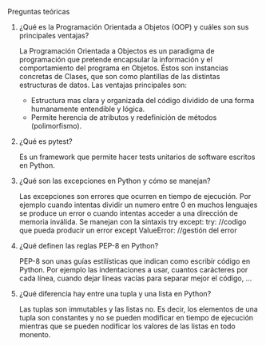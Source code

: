 Preguntas teóricas
1. ¿Qué es la Programación Orientada a Objetos (OOP) y cuáles son sus principales ventajas?

     La Programación Orientada a Objectos es un paradigma de programación que pretende encapsular la información y el comportamiento del programa en Objetos.
     Éstos son instancias concretas de Clases, que son como plantillas de las distintas estructuras de datos.
     Las ventajas principales son:
     - Estructura mas clara y organizada del código dividido de una forma humanamente entendible y lógica.
     - Permite herencia de atributos y redefinición de métodos (polimorfismo).
       
  2. ¿Qué es pytest?

     Es un framework que permite hacer tests unitarios de software escritos en Python.
    
  3. ¿Qué son las excepciones en Python y cómo se manejan?

     Las excepciones son errores que ocurren en tiempo de ejecución.
     Por ejemplo cuando intentas dividir un numero entre 0 en muchos lenguajes se produce un error o cuando intentas acceder a una dirección de memoria inválida.
     Se manejan con la sintaxis try except:
     try:
       //codigo que pueda producir un error
     except ValueError:
       //gestión del error
     
  4. ¿Qué definen las reglas PEP-8 en Python?

     PEP-8 son unas guías estilísticas que indican como escribir código en Python.
     Por ejemplo las indentaciones a usar, cuantos carácteres por cada línea, cuando dejar líneas vacías para separar mejor el código, ...
     
  5. ¿Qué diferencia hay entre una tupla y una lista en Python?

     Las tuplas son immutables y las listas no. Es decir, los elementos de una tupla son constantes y no se pueden modificar en tiempo de ejecución mientras que se pueden nodificar los valores de las listas en todo monento.
